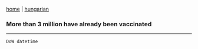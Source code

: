 [home](../README.md)
 | 
[hungarian](../hu/2021-04-14.md)

### More than 3 million have already been vaccinated

<!-- email here -->

---
`DoW datetime`